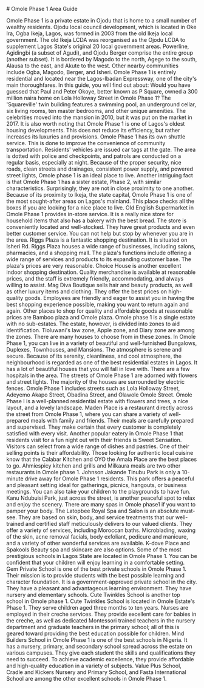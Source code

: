 \# Omole Phase 1 Area Guide

Omole Phase 1 is a private estate in Ojodu that is home to a small number of wealthy residents. Ojodu local council development, which is located in Oke Ira, Ogba Ikeja, Lagos, was formed in 2003 from the old Ikeja local government. The old Ikeja LCDA was reorganised as the Ojodu LCDA to supplement Lagos State's original 20 local government areas. Powerline, Agidingbi (a subset of Agudi), and Ojodu Berger comprise the entire group (another subset). It is bordered by Magodo to the north, Agege to the south, Alausa to the east, and Akute to the west. Other nearby communities include Ogba, Magodo, Berger, and Isheri. Omole Phase 1 is entirely residential and located near the Lagos\-Ibadan Expressway, one of the city's main thoroughfares. In this guide, you will find out about: Would you have guessed that Paul and Peter Okoye, better known as P Square, owned a 300 million naira home on Lola Holloway Street in Omole Phase 1? The 'Squareville' twin building features a swimming pool, an underground cellar, six living rooms, ten master bedrooms, and other unique amenities. The celebrities moved into the mansion in 2010, but it was put on the market in 2017\. It is also worth noting that Omole Phase 1 is one of Lagos's oldest housing developments. This does not reduce its efficiency, but rather increases its luxuries and provisions. Omole Phase 1 has its own shuttle service. This is done to improve the convenience of community transportation. Residents' vehicles are issued car tags at the gate. The area is dotted with police and checkpoints, and patrols are conducted on a regular basis, especially at night. Because of the proper security, nice roads, clean streets and drainages, consistent power supply, and powered street lights, Omole phase 1 is an ideal place to live. Another intriguing fact is that Omole Phase 1 has a sister estate, Phase 2, with similar characteristics. Surprisingly, they are not in close proximity to one another. Because of its proximity to Ikeja, the state capital, Omole Phase 1 is one of the most sought\-after areas on Lagos's mainland. This place checks all the boxes if you are looking for a nice place to live. Old English Supermarket in Omole Phase 1 provides in\-store service. It is a really nice store for household items that also has a bakery with the best bread. The store is conveniently located and well\-stocked. They have great products and even better customer service. You can not help but stop by whenever you are in the area. Riggs Plaza is a fantastic shopping destination. It is situated on Isheri Rd. Riggs Plaza houses a wide range of businesses, including salons, pharmacies, and a shopping mall. The plaza's functions include offering a wide range of services and products to its expanding customer base. The plaza's prices are very reasonable. Choice House is another excellent indoor shopping destination. Quality merchandise is available at reasonable prices, and the staff is extremely friendly, accommodating, and always willing to assist. Mag Diva Boutique sells hair and beauty products, as well as other luxury items and clothing. They offer the best prices on high\-quality goods. Employees are friendly and eager to assist you in having the best shopping experience possible, making you want to return again and again. Other places to shop for quality and affordable goods at reasonable prices are Bamboo plaza and Omole plaza. Omole phase 1 is a single estate with no sub\-estates. The estate, however, is divided into zones to aid identification. Tioluwani's law zone, Apple zone, and Diary zone are among the zones. There are many houses to choose from in these zones. In Omole Phase 1, you can live in a variety of beautiful and well\-furnished Bungalows, Duplexes, Townhouses, and Mansions. The atmosphere is serene and secure. Because of its serenity, cleanliness, and cool atmosphere, the neighbourhood is regarded as one of the best residential estates in Lagos. It has a lot of beautiful houses that you will fall in love with. There are a few hospitals in the area. The streets of Omole Phase 1 are adorned with flowers and street lights. The majority of the houses are surrounded by electric fences. Omole Phase 1 includes streets such as Lola Holloway Street, Adeyemo Akapo Street, Obadina Street, and Olawole Omole Street. Omole Phase I is a well\-planned residential estate with flowers and trees, a nice layout, and a lovely landscape. Maden Place is a restaurant directly across the street from Omole Phase 1, where you can share a variety of well\-prepared meals with family and friends. Their meals are carefully prepared and supervised. They make certain that every customer is completely satisfied with every visit. Another popular eatery in Omole Phase 1 that residents visit for a fun night out with their friends is Sweet Sensation. Visitors can select from a wide range of dishes and pastries. One of their selling points is their affordability. Those looking for authentic local cuisine know that the Calabar Kitchen and OYO the Amala Place are the best places to go. Ahmiespicy kitchen and grills and Milkaura meals are two other restaurants in Omole phase 1\. Johnson Jakande Tinubu Park is only a 10\-minute drive away for Omole Phase 1 residents. This park offers a peaceful and pleasant setting ideal for gatherings, picnics, hangouts, or business meetings. You can also take your children to the playgrounds to have fun. Kanu Ndubuisi Park, just across the street, is another peaceful spot to relax and enjoy the scenery. There are many spas in Omole phase1 if you want to pamper your body. The Latopbee Royal Spa and Salon is an absolute must\-see. They are based on skin, body, and service treatments that our well\-trained and certified staff meticulously delivers to our valued clients. They offer a variety of services, including Moroccan baths. Microblading, waxing of the skin, acne removal facials, body exfoliant, pedicure and manicure, and a variety of other wonderful services are available. K\-dove Place and Spakools Beauty spa and skincare are also options. Some of the most prestigious schools in Lagos State are located in Omole Phase 1\. You can be confident that your children will enjoy learning in a comfortable setting. Gem Private School is one of the best private schools in Omole Phase 1\. Their mission is to provide students with the best possible learning and character foundation. It is a government\-approved private school in the city. They have a pleasant and advantageous learning environment. They have nursery and elementary schools. Cute Twinkles School is another top school in Omole phase 1\. Cute Twinkles School is located in Omole Estate's Phase 1\. They serve children aged three months to ten years. Nurses are employed in their creche services. They provide excellent care for babies in the creche, as well as dedicated Montessori trained teachers in the nursery department and graduate teachers in the primary school; all of this is geared toward providing the best education possible for children. Mind Builders School in Omole Phase 1 is one of the best schools in Nigeria. It has a nursery, primary, and secondary school spread across the estate on various campuses. They give each student the skills and qualifications they need to succeed. To achieve academic excellence, they provide affordable and high\-quality education in a variety of subjects. Value Plus School, Cradle and Kickers Nursery and Primary School, and Fasta International School are among the other excellent schools in Omole Phase 1\.